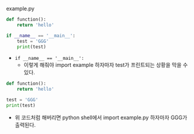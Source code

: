 
example.py
```python
def function():
	return 'hello'

if __name__ == '__main__':
	test = 'GGG'
	print(test)
```

- `if __name__ == '__main__':`
	- 이렇게 해줘야 import example 하자마자 test가 프린트되는 상황을 막을 수 있다.

```python
def function():
	return 'hello'

test = 'GGG'
print(test)
```

- 위 코드처럼 해버리면 python shell에서 import example.py 하자마자 GGG가 출력된다.